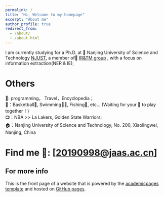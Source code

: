 ```yaml
---
permalink: /
title: "Hi, Welcome to my homepage"
excerpt: "About me"
author_profile: true
redirect_from: 
  - /about/
  - /about.html
---
```

 I am currently studying for a Ph.D. at 🏢 Nanjing University of Science and Technology [NJUST](https://www.njust.edu.cn/), a member of📖 [IR&TM group](https://chengzhizhang.github.io) , with a focus on information extraction(NER & IE);


Others
======
👋: programming， Travel，Encyclopedia；<br />
💪：Basketball🏀, Swimming🏊‍♂️, Fishing🎣, etc... (Waiting for your 📲 to play together！)<br />
📺：NBA >> La Lakers, Golden State Warriors;<br />
🏠：Nanjing University of Science and Technology, No. 200, Xiaolingwei, Nanjing, China<br />

Find me
📧: [20190998@jaas.ac.cn]
======
For more info
------
This is the front page of a website that is powered by the [academicpages template](https://github.com/academicpages/academicpages.github.io) and hosted on  [GitHub pages](https://pages.github.com).

